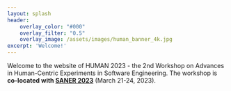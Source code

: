 ```yaml
---
layout: splash
header:
    overlay_color: "#000"
    overlay_filter: "0.5"
    overlay_image: /assets/images/human_banner_4k.jpg
excerpt: 'Welcome!'
---
```


Welcome to the website of HUMAN 2023 - the 2nd Workshop on Advances in Human-Centric Experiments in Software Engineering. 
The workshop is **co-located with [SANER 2023](https://saner2023.must.edu.mo/)** (March 21-24, 2023).